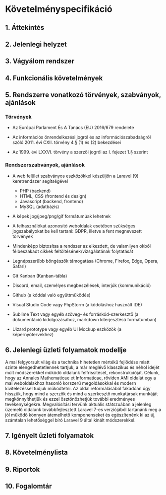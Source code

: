 # Követelményspecifikáció

## 1. Áttekintés



## 2. Jelenlegi helyzet



## 3. Vágyálom rendszer



## 4. Funkcionális követelmények



## 5. Rendszerre vonatkozó törvények, szabványok, ajánlások
### Törvények
- Az Európai Parlament És A Tanács (EU) 2016/679 rendelete

- Az információs önrendelkezési jogról és az információszabadságról szóló 2011. évi CXII. törvény 4.§ (1) és (2) bekezdései

- Az 1999. évi LXXVI. törvény a szerzői jogról az I. fejezet 1.§ szerint

### Rendszerszabványok, ajánlások
- A web felület szabványos eszközökkel készüljön a Laravel (9) keretrendszer segítségével
    - PHP (backend)
    - HTML, CSS (frontend és design)
    - Javascript (backend, frontend)
    - MySQL (adatbázis) 
- A képek jpg/jpeg/png/gif formátumúak lehetnek
- A felhasználókat azonosító weboldalak esetében szükséges jogszabályokat be kell tartani: GDPR, illetve a fent megnevezett törvények
- Mindenképp biztosítsa a rendszer az elkezdett, de valamilyen okból félbeszakadt cikkek feltöltésének/vizsgálatának folytatását
- Legnépszerűbb böngészők támogatása (Chrome, Firefox, Edge, Opera, Safari)

- Git Kanban (Kanban-tábla)
- Discord, email, személyes megbeszélések, interjúk (kommunikáció)
- Github (a kóddal való együttműködés)
- Visual Studio Code vagy PhpStorm (a kódoláshoz használt IDE)
- Sublime Text vagy egyéb szöveg- és forráskód-szerkesztő (a dokumentáció kidolgozásához, markdown kiterjesztésű formátumban)
- Uizard prototype vagy egyéb UI Mockup eszközök (a képernyőtervekhez)



## 6. Jelenlegi üzleti folyamatok modellje
A mai felgyorsult világ és a technika hihetetlen mértékű fejlődése miatt szinte elengedhetetlennek tartjuk, a már meglévő klasszikus és néhol idejét múlt módszerekkel működő oldalunk felfrissítését, rekonstrukcióját.
Célunk, hogy az Annales Mathematicae et Informaticae, röviden AMI oldalát egy a mai weboldalakhoz hasonló korszerű megoldásokkal és modern kivitelezéssel tudjuk működtetni.
Az oldal reformálásából fakadóan úgy hisszük, hogy mind a szerzők és mind a szerkesztő munkatársak munkáját megkönnyíthetjük és ezzel ösztönözhetjük további eredményes tevékenységekre.
Megvalósítási tervünk aktuális státszuában a jelenleg üzemelő oldalunk továbbfejlesztett Laravel 7-es verziójából tartanánk meg a jól működő könnyen átemelhető komponenseket és egészítenénk ki az új,
számtalan lehetőséggel bíró Laravel 9 által kínált módszerekkel.



## 7. Igényelt üzleti folyamatok



## 8. Követelménylista



## 9. Riportok



## 10. Fogalomtár


